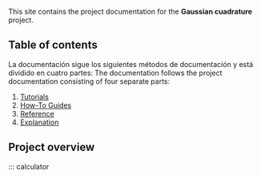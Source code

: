 This site contains the project documentation for the **Gaussian cuadrature** project.

## Table of contents

La documentación sigue los siguientes métodos de documentación y está dividido en cuatro partes:
The documentation follows the project documentation consisting of four separate parts:

1. [Tutorials](tutorials.md)
2. [How-To Guides](how-to-guides.md)
3. [Reference](reference.md)
4. [Explanation](explanation.md)

## Project overview

::: calculator
